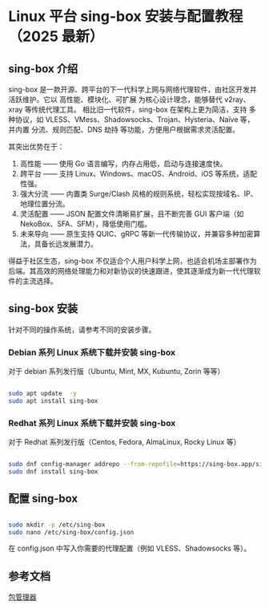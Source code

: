 # Linux 平台 sing-box 安装与配置教程（2025 最新）

## sing-box 介绍

sing-box 是一款开源、跨平台的下一代科学上网与网络代理软件，由社区开发并活跃维护。它以 高性能、模块化、可扩展 为核心设计理念，能够替代 v2ray、xray 等传统代理工具。
相比旧一代软件，sing-box 在架构上更为简洁，支持 多种协议，如 VLESS、VMess、Shadowsocks、Trojan、Hysteria、Naïve 等，并内置 分流、规则匹配、DNS 劫持 等功能，方便用户根据需求灵活配置。

其突出优势在于：

1. 高性能 —— 使用 Go 语言编写，内存占用低，启动与连接速度快。
2. 跨平台 —— 支持 Linux、Windows、macOS、Android、iOS 等系统，适配性强。
3. 强大分流 —— 内置类 Surge/Clash 风格的规则系统，轻松实现按域名、IP、地理位置分流。
4. 灵活配置 —— JSON 配置文件清晰易扩展，且不断完善 GUI 客户端（如 NekoBox、SFA、SFM），降低使用门槛。
5. 未来导向 —— 原生支持 QUIC、gRPC 等新一代传输协议，并兼容多种加密算法，具备长远发展潜力。

得益于社区生态，sing-box 不仅适合个人用户科学上网，也适合机场主部署作为后端。其高效的网络处理能力和对新协议的快速跟进，使其逐渐成为新一代代理软件的主流选择。

## sing-box 安装

针对不同的操作系统，请参考不同的安装步骤。

### Debian 系列 Linux 系统下载并安装 sing-box

对于 debian 系列发行版（Ubuntu, Mint, MX, Kubuntu, Zorin 等等）

```bash

sudo apt update  -y
sudo apt install sing-box

```

### Redhat 系列 Linux 系统下载并安装 sing-box

对于 Redhat 系列发行版（Centos, Fedora, AlmaLinux, Rocky Linux 等）

```bash

sudo dnf config-manager addrepo --from-repofile=https://sing-box.app/sing-box.repo 
sudo dnf install sing-box

```

## 配置 sing-box

```bash

sudo mkdir -p /etc/sing-box
sudo nano /etc/sing-box/config.json

```

在 config.json 中写入你需要的代理配置（例如 VLESS、Shadowsocks 等）。


## 参考文档

[包管理器](https://sing-box.sagernet.org/zh/installation/package-manager/)


